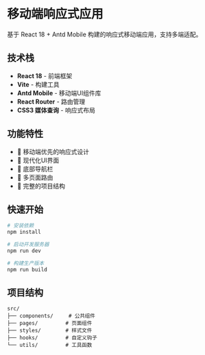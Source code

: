 # 移动端响应式应用

基于 React 18 + Antd Mobile 构建的响应式移动端应用，支持多端适配。

## 技术栈

- **React 18** - 前端框架
- **Vite** - 构建工具
- **Antd Mobile** - 移动端UI组件库
- **React Router** - 路由管理
- **CSS3 媒体查询** - 响应式布局

## 功能特性

- 📱 移动端优先的响应式设计
- 🎨 现代化UI界面
- 🧭 底部导航栏
- 📄 多页面路由
- 🔧 完整的项目结构

## 快速开始

```bash
# 安装依赖
npm install

# 启动开发服务器
npm run dev

# 构建生产版本
npm run build
```

## 项目结构

```
src/
├── components/     # 公共组件
├── pages/         # 页面组件
├── styles/        # 样式文件
├── hooks/         # 自定义钩子
└── utils/         # 工具函数
```
